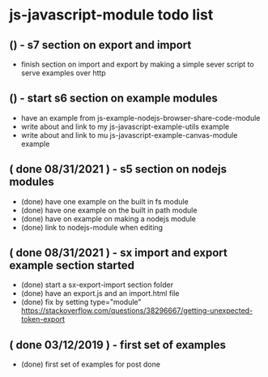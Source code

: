 # js-javascript-module todo list

## () - s7 section on export and import
* finish section on import and export by making a simple sever script to serve examples over http

## () - start s6 section on example modules
* have an example from js-example-nodejs-browser-share-code-module
* write about and link to my js-javascript-example-utils example
* write about and link to mu js-javascript-example-canvas-module example

## ( done 08/31/2021 ) - s5 section on nodejs modules
* (done) have one example on the built in fs module
* (done) have one example on the built in path module
* (done) have on example on making a nodejs module
* (done) link to nodejs-module when editing

## ( done 08/31/2021 ) - sx import and export example section started
* (done) start a sx-export-import section folder
* (done) have an export.js and an import.html file
* (done) fix by setting type="module" https://stackoverflow.com/questions/38296667/getting-unexpected-token-export

## ( done 03/12/2019 ) - first set of examples
* (done) first set of examples for post done